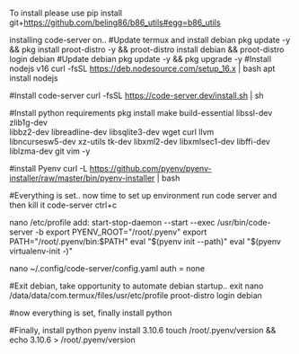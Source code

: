 To install please use pip install git+https://github.com/beling86/b86_utils#egg=b86_utils

installing code-server on..
#Update termux and install debian
pkg update -y && pkg install proot-distro -y && proot-distro install debian && proot-distro login debian
#Update debian
pkg update -y && pkg upgrade -y
#Install nodejs v16
curl -fsSL https://deb.nodesource.com/setup_16.x | bash 
apt install nodejs

#Install code-server
curl -fsSL https://code-server.dev/install.sh | sh

#Install python requirements
pkg install make build-essential libssl-dev zlib1g-dev \
  libbz2-dev libreadline-dev libsqlite3-dev wget curl llvm \
  libncursesw5-dev xz-utils tk-dev libxml2-dev libxmlsec1-dev libffi-dev liblzma-dev git vim -y
  
#install Pyenv
curl -L https://github.com/pyenv/pyenv-installer/raw/master/bin/pyenv-installer | bash

#Everything is set.. now time to set up environment
run code server and then kill it
code-server
ctrl+c


nano /etc/profile 
add:
start-stop-daemon --start --exec /usr/bin/code-server -b
export PYENV_ROOT="/root/.pyenv"
export PATH="/root/.pyenv/bin:$PATH"
eval "$(pyenv init --path)"
eval "$(pyenv virtualenv-init -)"

nano ~/.config/code-server/config.yaml
auth = none

#Exit debian, take opportunity to automate debian startup.. 
exit
nano /data/data/com.termux/files/usr/etc/profile
proot-distro login debian

#now everything is set, finally install python


#Finally, install python
pyenv install 3.10.6
touch /root/.pyenv/version && echo 3.10.6 > /root/.pyenv/version
